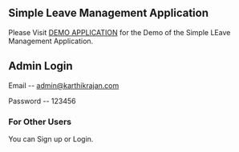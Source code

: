 ## Simple Leave Management Application


Please Visit [DEMO APPLICATION](http://leave.karthikrajan.com) for the Demo of the Simple LEave Management Application.

## Admin Login

Email -- admin@karthikrajan.com

Password -- 123456

### For Other Users

You can Sign up or Login.
